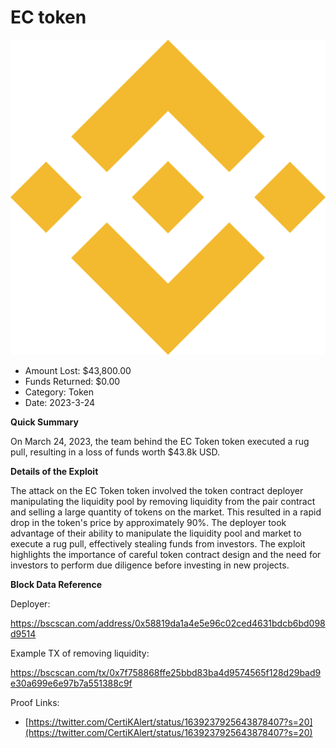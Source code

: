 # EC token
![EC token](/rektimages/EC-token-EC.png)
- Amount Lost: $43,800.00
- Funds Returned: $0.00
- Category: Token
- Date: 2023-3-24

**Quick Summary**

On March 24, 2023, the team behind the EC  Token token executed a rug pull, resulting in a loss of funds worth $43.8k USD.

  


 **Details of the Exploit**

The attack on the EC Token token involved the token contract deployer manipulating the liquidity pool by removing liquidity from the pair contract and selling a large quantity of tokens on the market. This resulted in a rapid drop in the token's price by approximately 90%. The deployer took advantage of their ability to manipulate the liquidity pool and market to execute a rug pull, effectively stealing funds from investors. The exploit highlights the importance of careful token contract design and the need for investors to perform due diligence before investing in new projects.

  


 **Block Data Reference**

Deployer:

https://bscscan.com/address/0x58819da1a4e5e96c02ced4631bdcb6bd098d9514

Example TX of removing liquidity:

https://bscscan.com/tx/0x7f758868ffe25bbd83ba4d9574565f128d29bad9e30a699e6e97b7a551388c9f


Proof Links:
- [https://twitter.com/CertiKAlert/status/1639237925643878407?s=20](https://twitter.com/CertiKAlert/status/1639237925643878407?s=20)


